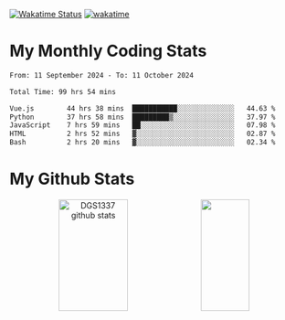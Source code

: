 [![Wakatime Status](https://github.com/noopurphalak/noopurphalak/workflows/wakatime-status-update/badge.svg)](https://github.com/noopurphalak/noopurphalak/actions/workflows/main.yml)
[![wakatime](https://wakatime.com/badge/user/80ace140-ef40-4fdd-b8ed-f3be3d2e1aea.svg)](https://wakatime.com/@80ace140-ef40-4fdd-b8ed-f3be3d2e1aea)

# My Monthly Coding Stats

<!--START_SECTION:waka-->

```txt
From: 11 September 2024 - To: 11 October 2024

Total Time: 99 hrs 54 mins

Vue.js        44 hrs 38 mins  ███████████░░░░░░░░░░░░░░   44.63 %
Python        37 hrs 58 mins  █████████▒░░░░░░░░░░░░░░░   37.97 %
JavaScript    7 hrs 59 mins   ██░░░░░░░░░░░░░░░░░░░░░░░   07.98 %
HTML          2 hrs 52 mins   ▓░░░░░░░░░░░░░░░░░░░░░░░░   02.87 %
Bash          2 hrs 20 mins   ▓░░░░░░░░░░░░░░░░░░░░░░░░   02.34 %
```

<!--END_SECTION:waka-->

# My Github Stats
<div style="text-align: center;">
  <img width="49%" height="195px" src="https://github-readme-stats-sigma-five.vercel.app/api?username=noopurphalak&show_icons=true&count_private=true&hide_border=true&title_color=ecf2f8&icon_color=0d1117&text_color=FFFFFF&bg_color=0d1117" alt="DGS1337 github stats" />
  <img width="41%" height="195px" src="https://github-readme-stats-sigma-five.vercel.app/api/top-langs/?username=noopurphalak&layout=compact&hide_border=true&title_color=ecf2f8&text_color=FFFFFF&bg_color=0d1117" />
</div>
